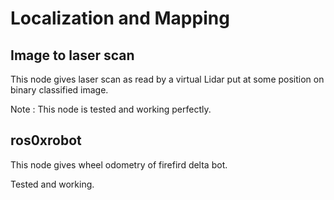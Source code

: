 # Localization and Mapping

## Image to laser scan

This node gives laser scan as read by a virtual Lidar put at some position on binary classified image.

Note : This node is tested and working perfectly.


## ros0xrobot

This node gives wheel odometry of firefird delta bot.

Tested and working.
